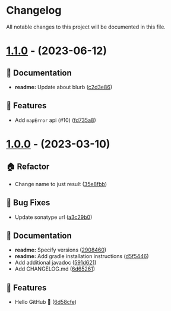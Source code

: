 # Changelog

All notable changes to this project will be documented in this file.

# [1.1.0](https://github.com/favware/java-result/compare/v1.0.0...v1.1.0) - (2023-06-12)

## 📝 Documentation

- **readme:** Update about blurb ([c2d3e86](https://github.com/favware/java-result/commit/c2d3e8699c7f2e81bb0370a8bf43fef530c7c6bc))

## 🚀 Features

- Add `mapError` api (#10) ([fd735a8](https://github.com/favware/java-result/commit/fd735a87fbb5bd13b2cc13ade7bca6dba677cec7))

# [1.0.0](https://github.com/favware/java-result/tree/1.0.0) - (2023-03-10)

## 🏠 Refactor

- Change name to just result ([35e8fbb](https://github.com/favware/java-result/commit/35e8fbb64dc28d8883a43b363590e502a5bdc035))

## 🐛 Bug Fixes

- Update sonatype url ([a3c29b0](https://github.com/favware/java-result/commit/a3c29b0df4e274aaab1d74882ef156d4ddafe175))

## 📝 Documentation

- **readme:** Specify versions ([2908460](https://github.com/favware/java-result/commit/2908460fc6787384bb04efa21cf2c5b84263e319))
- **readme:** Add gradle installation instructions ([d5f5446](https://github.com/favware/java-result/commit/d5f54465c1b4a9f5cc92838fb0282feb842aa851))
- Add additional javadoc ([591d621](https://github.com/favware/java-result/commit/591d6217e883111c9300c5049c4fcdce8e2be67a))
- Add CHANGELOG.md ([6d65261](https://github.com/favware/java-result/commit/6d65261d4c4aa90114d4df00c4b5937e127fc9a4))

## 🚀 Features

- Hello GitHub 🎉 ([6d58cfe](https://github.com/favware/java-result/commit/6d58cfedd86a77f5bbbed47c4b29da4d7d93aa19))

